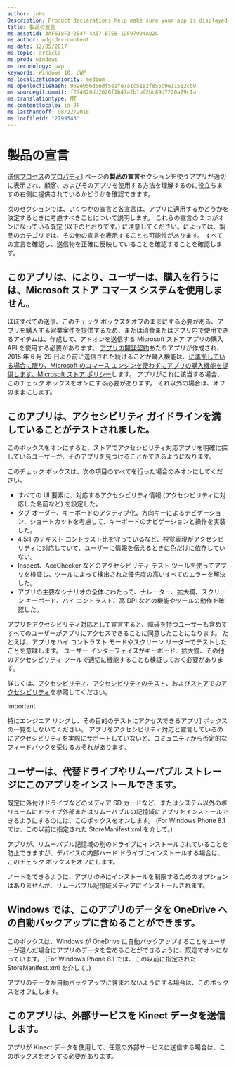 ```yaml
---
author: jnHs
Description: Product declarations help make sure your app is displayed appropriately in the Microsoft Store and offered to the right set of customers.
title: 製品の宣言
ms.assetid: 3AF618F3-2B47-4A57-B7E8-1DF979D4A82C
ms.author: wdg-dev-content
ms.date: 12/05/2017
ms.topic: article
ms.prod: windows
ms.technology: uwp
keywords: Windows 10, UWP
ms.localizationpriority: medium
ms.openlocfilehash: 959e056d5edf5e1fe7a1c51a2f855c9e11512cb0
ms.sourcegitcommit: f2f4820dd2026f1b47a2b1bf2bc89d7220a79c1a
ms.translationtype: MT
ms.contentlocale: ja-JP
ms.lasthandoff: 08/22/2018
ms.locfileid: "2799543"
---
```

# <a name="product-declarations"></a>製品の宣言

[送信プロセス](app-submissions.md)の[プロパティ](enter-app-properties.md)] ページの**製品の宣言**セクションを使うアプリが適切に表示され、顧客、およびそのアプリを使用する方法を理解するのに役立ちますの右側に提供されているかどうかを確認できます。

次のセクションでは、いくつかの宣言と各宣言は、アプリに適用するかどうかを決定するときに考慮すべきことについて説明します。 これらの宣言の 2 つがオンになっている既定 (以下のとおりです。) に注意してください。によっては、製品のカテゴリでは、その他の宣言を表示することも可能性があります。 すべての宣言を確認し、送信物を正確に反映していることを確認することを確認します。

## <a name="this-app-allows-users-to-make-purchases-but-does-not-use-the-microsoft-store-commerce-system"></a>このアプリは、により、ユーザーは、購入を行うには、Microsoft ストア コマース システムを使用しません。

ほぼすべての送信、このチェック ボックスをオフのままにする必要がある、アプリを購入する営業案件を提供するため、または消費またはアプリ内で使用できるアイテムは、作成して、アドオンを送信する Microsoft ストア アプリの購入 API を使用する必要があります。 [アプリの開発契約](https://docs.microsoft.com/legal/windows/agreements/app-developer-agreement)あたりアプリが作成され、2015 年 6 月 29 日より前に送信された続けることが購入機能は、[に準拠している場合に限り、Microsoft のコマース エンジンを使わずにアプリの購入機能を提供します。Microsoft ストア ポリシー](https://docs.microsoft.com/legal/windows/agreements/store-policies#108-financial-transactions)します。 アプリがこれに該当する場合、このチェック ボックスをオンにする必要があります。 それ以外の場合は、オフのままにします。

## <a name="this-app-has-been-tested-to-meet-accessibility-guidelines"></a>このアプリは、アクセシビリティ ガイドラインを満していることがテストされました。

このボックスをオンにすると、ストアでアクセシビリティ対応アプリを明確に探しているユーザーが、そのアプリを見つけることができるようになります。

このチェック ボックスは、次の項目のすべてを行った場合のみオンにしてください。

-   すべての UI 要素に、対応するアクセシビリティ情報 (アクセシビリティに対応した名前など) を設定した。
-   タブ オーダー、キーボードのアクティブ化、方向キーによるナビゲーション、ショートカットを考慮して、キーボードのナビゲーションと操作を実装した。
-   4.5:1 のテキスト コントラスト比を守っているなど、視覚表現がアクセシビリティに対応していて、ユーザーに情報を伝えるときに色だけに依存していない。
-   Inspect、AccChecker などのアクセシビリティ テスト ツールを使ってアプリを検証し、ツールによって検出された優先度の高いすべてのエラーを解決した。
-   アプリの主要なシナリオの全体にわたって、ナレーター、拡大鏡、スクリーン キーボード、ハイ コントラスト、高 DPI などの機能やツールの動作を確認した。

アプリをアクセシビリティ対応として宣言すると、障碍を持つユーザーも含めてすべてのユーザーがアプリにアクセスできることに同意したことになります。 たとえば、アプリをハイ コントラスト モードやスクリーン リーダーでテストしたことを意味します。 ユーザー インターフェイスがキーボード、拡大鏡、その他のアクセシビリティ ツールで適切に機能することも検証しておく必要があります。

詳しくは、[アクセシビリティ](../design/accessibility/accessibility.md)、[アクセシビリティのテスト](../design/accessibility/accessibility-testing.md)、および[ストアでのアクセシビリティ](../design/accessibility/accessibility-in-the-store.md)を参照してください。

> [!IMPORTANT]
> 特にエンジニア リングし、その目的のテストにアクセスできるアプリ] ボックスの一覧をしないでください。 アプリをアクセシビリティ対応と宣言しているのにアクセシビリティを実際にサポートしていないと、コミュニティから否定的なフィードバックを受けるおそれがあります。

## <a name="customers-can-install-this-app-to-alternate-drives-or-removable-storage"></a>ユーザーは、代替ドライブやリムーバブル ストレージにこのアプリをインストールできます。

既定に外付けドライブなどのメディア SD カードなど、またはシステム以外のボリュームにドライブ外部またはリムーバブルの記憶域にアプリをインストールできるようにするのには、このボックスをオンします。 (For Windows Phone 8.1 では、この以前に指定された StoreManifest.xml を介して。)

アプリが、リムーバブル記憶域の別のドライブにインストールされていることを防止できますが、デバイスの内部ハード ドライブにインストールする場合は、このチェック ボックスをオフにします。

ノートをできるように、アプリ*のみ*にインストールを制限するためのオプションはありませんが、リムーバブル記憶域メディアにインストールされます。


## <a name="windows-can-include-this-apps-data-in-automatic-backups-to-onedrive"></a>Windows では、このアプリのデータを OneDrive への自動バックアップに含めることができます。

このボックスは、Windows が OneDrive に自動バックアップすることをユーザーが選んだ場合にアプリのデータを含めることができるように、既定でオンになっています。 (For Windows Phone 8.1 では、この以前に指定された StoreManifest.xml を介して。)

アプリのデータが自動バックアップに含まれないようにする場合は、このボックスをオフにします。


## <a name="this-app-sends-kinect-data-to-external-services"></a>このアプリは、外部サービスを Kinect データを送信します。 

アプリが Kinect データを使用して、任意の外部サービスに送信する場合は、このボックスをオンする必要があります。



 

 

 




